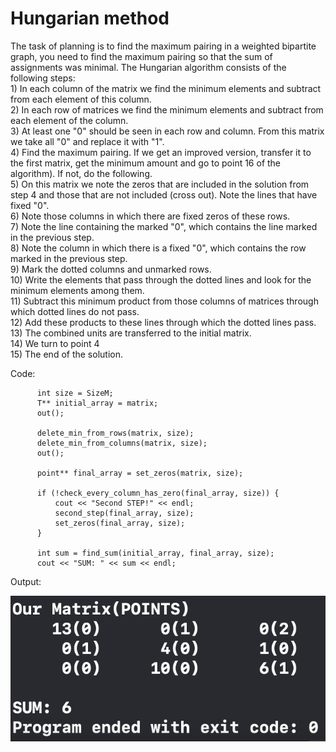 <h1>
    Hungarian method
</h1>

<div>
The task of planning is to find the maximum pairing in a weighted bipartite graph, you need to find the maximum pairing so that the sum of assignments was minimal. The Hungarian algorithm consists of the following steps:
</div>
1) In each column of the matrix we find the minimum elements and subtract from each element of this column.<br>
2) In each row of matrices we find the minimum elements and subtract from each element of the column.<br>
3) At least one "0" should be seen in each row and column. From this matrix we take all "0" and replace it with "1".<br>
4) Find the maximum pairing. If we get an improved version, transfer it to the first matrix, get the minimum amount and go to point 16 of the algorithm). If not, do the following.<br>
5) On this matrix we note the zeros that are included in the solution from step 4 and those that are not included (cross out). Note the lines that have fixed "0".<br>
6) Note those columns in which there are fixed zeros of these rows.<br>
7) Note the line containing the marked "0", which contains the line marked in the previous step.<br>
8) Note the column in which there is a fixed "0", which contains the row marked in the previous step.<br>
9) Mark the dotted columns and unmarked rows.<br>
10) Write the elements that pass through the dotted lines and look for the minimum elements among them.<br>
11) Subtract this minimum product from those columns of matrices through which dotted lines do not pass.<br>
12) Add these products to these lines through which the dotted lines pass.<br>
13) The combined units are transferred to the initial matrix.<br>
14) We turn to point 4<br>
15) The end of the solution.<br>

   Code:
  
          int size = SizeM;
          T** initial_array = matrix;
          out();
      
          delete_min_from_rows(matrix, size);
          delete_min_from_columns(matrix, size);
          out();
      
          point** final_array = set_zeros(matrix, size);
      
          if (!check_every_column_has_zero(final_array, size)) {
              cout << "Second STEP!" << endl;
              second_step(final_array, size);
              set_zeros(final_array, size);
          }
      
          int sum = find_sum(initial_array, final_array, size);
          cout << "SUM: " << sum << endl;

Output:
<div>
    <img src="images/1.png">
</div>

